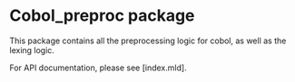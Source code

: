 # Cobol_preproc package

This package contains all the preprocessing logic for cobol, as well as the lexing logic.

For API documentation, please see [index.mld].
